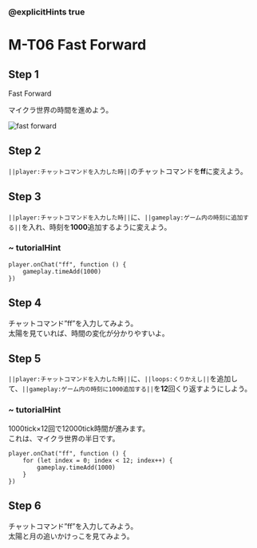### @explicitHints true

# M-T06 Fast Forward

## Step 1
Fast Forward

マイクラ世界の時間を進めよう。

![fast forward](https://teck89.xsrv.jp/MEE_tutorial/img/M-T06-0.gif)


## Step 2
``||player:チャットコマンドを入力した時||``のチャットコマンドを**ff**に変えよう。  

## Step 3
``||player:チャットコマンドを入力した時||``に、``||gameplay:ゲーム内の時刻に追加する||``を入れ、時刻を**1000**追加するように変えよう。

### ~ tutorialHint

``` blocks
player.onChat("ff", function () {
    gameplay.timeAdd(1000)
})
```

## Step 4
チャットコマンド”ff”を入力してみよう。  
太陽を見ていれば、時間の変化が分かりやすいよ。	


## Step 5
``||player:チャットコマンドを入力した時||``に、``||loops:くりかえし||``を追加して、``||gameplay:ゲーム内の時刻に1000追加する||``を**12**回くり返すようにしよう。

### ~ tutorialHint
1000tick×12回で12000tick時間が進みます。  
これは、マイクラ世界の半日です。

``` blocks
player.onChat("ff", function () {
    for (let index = 0; index < 12; index++) {
        gameplay.timeAdd(1000)
    }
})
```

## Step 6
チャットコマンド”ff”を入力してみよう。  
太陽と月の追いかけっこを見てみよう。	
